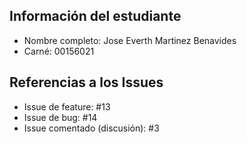 ## Información del estudiante
- Nombre completo: Jose Everth Martinez Benavides
- Carné: 00156021

## Referencias a los Issues
- Issue de feature: #13
- Issue de bug: #14
- Issue comentado (discusión): #3